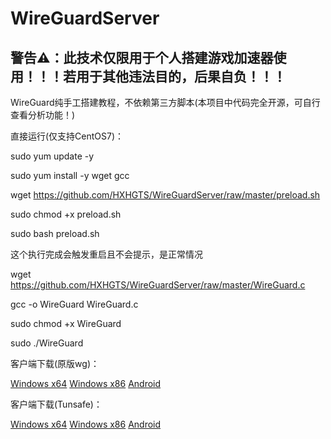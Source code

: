# WireGuardServer

## 警告⚠：此技术仅限用于个人搭建游戏加速器使用！！！若用于其他违法目的，后果自负！！！

WireGuard纯手工搭建教程，不依赖第三方脚本(本项目中代码完全开源，可自行查看分析功能！)

直接运行(仅支持CentOS7)：

sudo yum update -y

sudo yum install -y wget gcc

wget https://github.com/HXHGTS/WireGuardServer/raw/master/preload.sh

sudo chmod +x preload.sh

sudo bash preload.sh

这个执行完成会触发重启且不会提示，是正常情况

wget https://github.com/HXHGTS/WireGuardServer/raw/master/WireGuard.c

gcc -o WireGuard WireGuard.c

sudo chmod +x WireGuard

sudo ./WireGuard

客户端下载(原版wg)：

[Windows x64](https://wwa.lanzous.com/i9q09f3x2zi) [Windows x86](https://wwa.lanzous.com/ibVYif3x32b) [Android](https://wwa.lanzous.com/izHzDf3x1sf)


客户端下载(Tunsafe)：

[Windows x64](https://wwa.lanzous.com/iAvZaf3x1he) [Windows x86]() [Android]()

